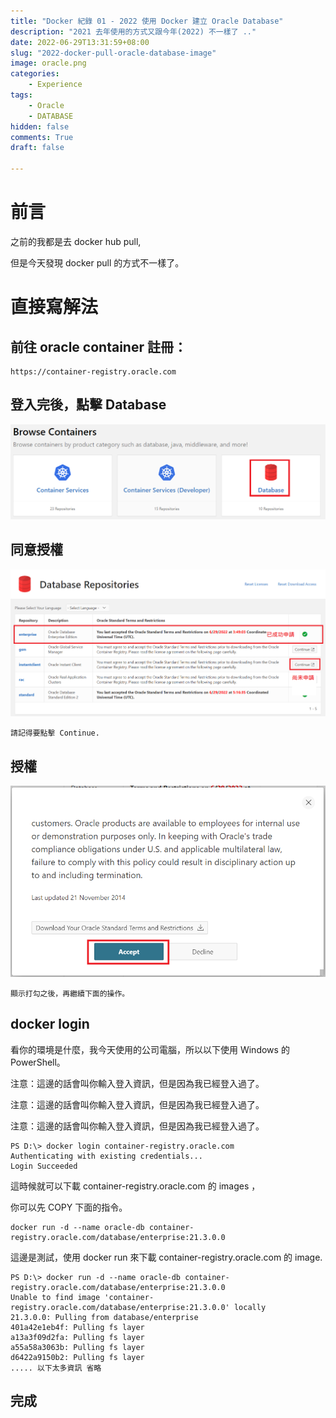 ```yaml
---
title: "Docker 紀錄 01 - 2022 使用 Docker 建立 Oracle Database"
description: "2021 去年使用的方式又跟今年(2022) 不一樣了 .."
date: 2022-06-29T13:31:59+08:00
slug: "2022-docker-pull-oracle-database-image"
image: oracle.png
categories:
    - Experience
tags:
    - Oracle
    - DATABASE
hidden: false
comments: True
draft: false

---
```


# 前言

之前的我都是去 docker hub pull, 

但是今天發現 docker pull 的方式不一樣了。

# 直接寫解法

## 前往 oracle container 註冊：
    
    https://container-registry.oracle.com

## 登入完後，點擊 Database

![2022/07/06 - Oracle UI](oracle-01.png)

## 同意授權

![2022/07/06 - Oracle 同意授權與未同意授權的畫面](oracle-02.png)

```
請記得要點擊 Continue.
```

## 授權

![2022/07/06 - Oracle 點擊同意授權](oracle-03.png)

```
顯示打勾之後，再繼續下面的操作。
```

## docker login

看你的環境是什麼，我今天使用的公司電腦，所以以下使用 Windows 的 PowerShell。

注意：這邊的話會叫你輸入登入資訊，但是因為我已經登入過了。

注意：這邊的話會叫你輸入登入資訊，但是因為我已經登入過了。

注意：這邊的話會叫你輸入登入資訊，但是因為我已經登入過了。


```
PS D:\> docker login container-registry.oracle.com
Authenticating with existing credentials...
Login Succeeded
```

這時候就可以下載 container-registry.oracle.com 的 images ，

你可以先 COPY 下面的指令。

```
docker run -d --name oracle-db container-registry.oracle.com/database/enterprise:21.3.0.0
```

這邊是測試，使用 docker run 來下載 container-registry.oracle.com 的 image.

```
PS D:\> docker run -d --name oracle-db container-registry.oracle.com/database/enterprise:21.3.0.0
Unable to find image 'container-registry.oracle.com/database/enterprise:21.3.0.0' locally
21.3.0.0: Pulling from database/enterprise
401a42e1eb4f: Pulling fs layer
a13a3f09d2fa: Pulling fs layer
a55a58a3063b: Pulling fs layer
d6422a9150b2: Pulling fs layer
..... 以下太多資訊 省略
```

## 完成